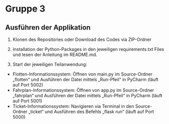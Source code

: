 # Gruppe 3

## Ausführen der Applikation

1. Klonen des Repositories oder Download des Codes via ZIP-Ordner

2. Installation der Python-Packages in den jeweiligen requirements.txt Files und lesen der Anleitung im README.md.

3. Start der jeweiligen Teilanwendung:
- Flotten-Informationssystem: Öffnen von main.py im Source-Ordner „flotten“ und Ausführen der Datei mittels „Run-Pfeil“ in PyCharm (läuft auf Port 5002)
- Fahrplan-Informationssystem: Öffnen von app.py im Source-Ordner „fahrplan“ und Ausführen der Datei mittels „Run-Pfeil“ in PyCharm (läuft auf Port 5001)
- Ticket-Informationssystem: Navigieren via Terminal in den Source-Ordner „ticket“ und Ausführen des Befehls „flask run“ (läuft auf Port 5000)
